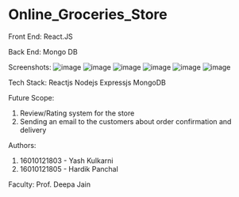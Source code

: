 # Online_Groceries_Store

Front End: React.JS

Back End: Mongo DB

Screenshots:
![image](https://user-images.githubusercontent.com/104648803/205252309-c17bbc39-619f-40db-8478-41952d22232d.png)
![image](https://user-images.githubusercontent.com/104648803/205252272-5e930895-9259-4489-b824-704ccfd5f3e8.png)
![image](https://user-images.githubusercontent.com/104648803/205252360-bb308ad5-7a66-4568-a1b4-cf79f886f910.png)
![image](https://user-images.githubusercontent.com/104648803/205252412-0ce9e6df-a0ec-4344-aaab-c6e5ebf2cb3e.png)
![image](https://user-images.githubusercontent.com/104648803/205252483-99e176cd-271a-4fbf-9855-cfe0827b48b6.png)
![image](https://user-images.githubusercontent.com/104648803/205252513-9d167c70-324f-4251-b1ef-4544ae069e2e.png)

Tech Stack:
Reactjs Nodejs Expressjs MongoDB

Future Scope:
1. Review/Rating system for the store  
2. Sending an email to the customers about order confirmation and delivery

Authors:
1. 16010121803 - Yash Kulkarni
2. 16010121805 - Hardik Panchal
 
Faculty: Prof. Deepa Jain
